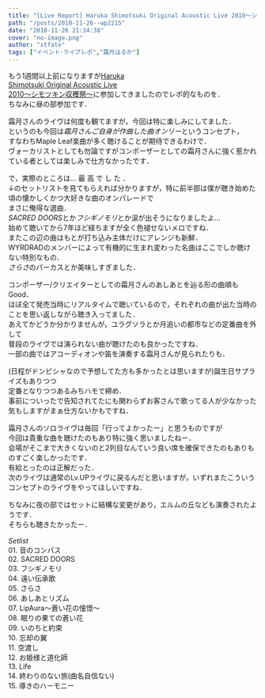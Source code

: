 ```yaml
---
title: "[Live Report] Haruka Shimotsuki Original Acoustic Live 2010～シモツキン収穫祭～"
path: "/posts/2010-11-26--wp2215"
date: "2010-11-26 21:34:38"
cover: "no-image.png"
author: "stfate"
tags: ["イベント･ライブレポ","霜月はるか"]
---
```


<style type="text/css">
<!--
p {white-space: pre-wrap};
-->
</style>

もう1週間以上前になりますが<a href="http://shimotsukin.com/live/">Haruka Shimotsuki Original Acoustic Live 2010～シモツキン収穫祭～</a>に参加してきましたのでレポ的なものを．
ちなみに昼の部参加です．

<!--more-->
<p style="margin-top:15px">霜月さんのライヴは何度も観てますが，今回は特に楽しみにしてました．
というのも今回は<em>霜月さんご自身が作曲した曲オンリー</em>というコンセプト，
すなわちMaple Leaf楽曲が多く聴けることが期待できるわけで．
ヴォーカリストとしても勿論ですがコンポーザーとしての霜月さんに強く惹かれている者としては楽しみで仕方なかったです．</p>

<p style="margin-top:15px">で，実際のところは… 最 高 で し た ．
↓のセットリストを見てもらえれば分かりますが，特に前半部は僕が聴き始めた頃の懐かしくかつ大好きな曲のオンパレードで
まさに俺得な選曲．
<em>SACRED DOORS</em>とか<em>フシギノモリ</em>とか涙が出そうになりましたよ…
始めて聴いてから7年ほど経ちますが全く色褪せないメロですね．
またこの辺の曲はもとが打ち込み主体だけにアレンジも新鮮．
WYRDRADのメンバーによって有機的に生まれ変わった名曲はここでしか聴けない特別なもの．
<em>さらさ</em>のパーカスとか美味しすぎました．</p>

<p style="margin-top:15px">コンポーザー/クリエイターとしての霜月さんのあしあとを辿る形の曲順もGood．
ほぼ全て発売当時にリアルタイムで聴いているので，それぞれの曲が出た当時のことを思い返しながら聴き入ってました．
あえてかどうか分かりませんが，ユラグソラとか月追いの都市などの定番曲を外して
普段のライヴでは演られない曲が聴けたのも良かったですね．
一部の曲ではアコーディオンや笛を演奏する霜月さんが見られたりも．</p>

<p style="margin-top:15px">(日程がドンピシャなので予想してた方も多かったとは思いますが)誕生日サプライズもありつつ
定番となりつつあるみちハモで締め．
事前についったで告知されてたにも関わらずお客さんで歌ってる人が少なかった気もしますがまぁ仕方ないかもですね．</p>

<p style="margin-top:15px">霜月さんのソロライヴは毎回「行ってよかったー」と思うものですが
今回は貴重な曲を聴けたのもあり特に強く思いましたねー．
会場がそこまで大きくないのと2列目なんていう良い席を確保できたのもありものすごく楽しかったです．
有給とったのは正解だった．
次のライヴは通常のLv.UPライヴに戻るんだと思いますが，いずれまたこういうコンセプトのライヴをやってほしいですね．</p>

<p style="margin-top:15px">ちなみに夜の部ではセットに結構な変更があり，エルムの丘なども演奏されたようです．
そちらも聴きたかったー．</p>

<p style="margin-top:15px"><em>Setlist</em>
01. 音のコンパス 
02. SACRED DOORS 
03. フシギノモリ 
04. 遠い伝承歌 
05. さらさ 
06. あしあとリズム 
07. LipAura～蒼い花の憧憬～ 
08. 眠りの果ての蒼い花 
09. いのちと約束 
10. 忘却の翼 
11. 空渡し 
12. お姫様と道化師 
13. Life 
14. 終わりのない旅(曲名自信ない) 
15. 導きのハーモニー</p>